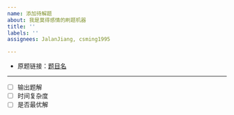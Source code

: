 ```yaml
---
name: 添加待解题
about: 我是莫得感情的刷题机器
title: ''
labels: ''
assignees: JalanJiang, csming1995

---
```


- 原题链接：[题目名](url)

----

- [ ] 输出题解
- [ ] 时间复杂度
- [ ] 是否最优解
